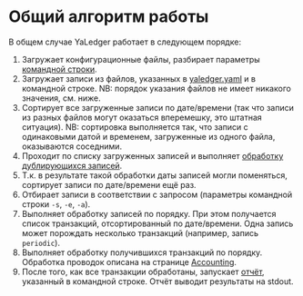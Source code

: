 # Общий алгоритм работы

В общем случае YaLedger работает в следующем порядке:

1.  Загружает конфигурационные файлы, разбирает параметры
    [командной строки][CmdLine].
2.  Загружает записи из файлов, указанных в [yaledger.yaml][Config] и в
    командной строке. NB: порядок указания файлов не имеет никакого
    значения, см. ниже.
3.  Сортирует все загруженные записи по дате/времени (так что записи из
    разных файлов могут оказаться вперемешку, это штатная ситуация). NB:
    сортировка выполняется так, что записи с одинаковыми датой и
    временем, загруженные из одного файла, оказываются соседними.
4.  Проходит по списку загруженных записей и выполняет
    [обработку дублирующихся записей][Deduplication].
5.  Т.к. в результате такой обработки даты записей могли поменяться,
    сортирует записи по дате/времени ещё раз.
6.  Отбирает записи в соответствии с запросом (параметры командной
    строки `-s`, `-e`, `-a`).
7.  Выполняет обработку записей по порядку. При этом получается список
    транзакций, отсортированный по дате/времени. Одна запись может
    порождать несколько транзакций (например, запись `periodic`).
8.  Выполняет обработку получившихся транзакций по порядку. Обработка
    проводок описана на странице [Accounting][Accounting].
9.  После того, как все транзакции обработаны, запускает
    [отчёт][Reports], указанный в командной строке. Отчёт выводит
    результаты на stdout.

[Accounting]: Accounting.md
[CmdLine]: CmdLine.md
[Config]: Config.md
[Deduplication]: Deduplication.md
[Reports]: Reports.md
